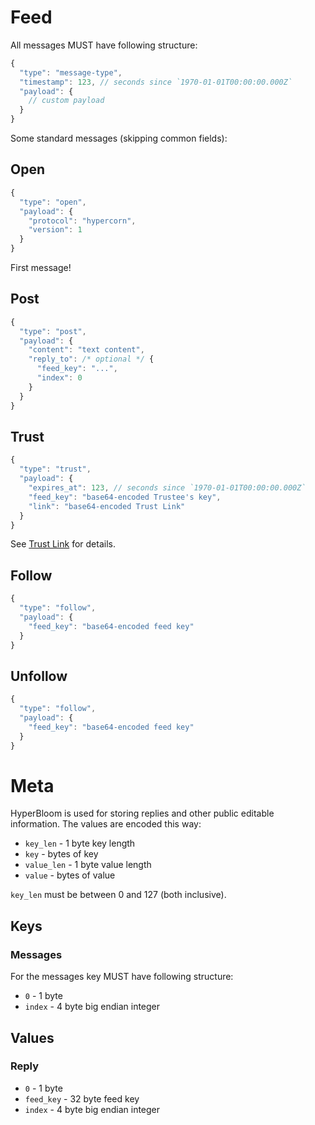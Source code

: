 # Feed

All messages MUST have following structure:

```js
{
  "type": "message-type",
  "timestamp": 123, // seconds since `1970-01-01T00:00:00.000Z`
  "payload": {
    // custom payload
  }
}
```

Some standard messages (skipping common fields):

## Open

```js
{
  "type": "open",
  "payload": {
    "protocol": "hypercorn",
    "version": 1
  }
}
```

First message!

## Post

```js
{
  "type": "post",
  "payload": {
    "content": "text content",
    "reply_to": /* optional */ {
      "feed_key": "...",
      "index": 0
    }
  }
}
```

## Trust

```js
{
  "type": "trust",
  "payload": {
    "expires_at": 123, // seconds since `1970-01-01T00:00:00.000Z`
    "feed_key": "base64-encoded Trustee's key",
    "link": "base64-encoded Trust Link"
  }
}
```

See [Trust Link][0] for details.

## Follow

```js
{
  "type": "follow",
  "payload": {
    "feed_key": "base64-encoded feed key"
  }
}
```

## Unfollow

```js
{
  "type": "follow",
  "payload": {
    "feed_key": "base64-encoded feed key"
  }
}
```

# Meta

HyperBloom is used for storing replies and other public editable information.
The values are encoded this way:

- `key_len` - 1 byte key length
- `key` - bytes of key
- `value_len` - 1 byte value length
- `value` - bytes of value

`key_len` must be between 0 and 127 (both inclusive).

## Keys

### Messages

For the messages key MUST have following structure:

- `0` - 1 byte
- `index` - 4 byte big endian integer

## Values

### Reply

- `0` - 1 byte
- `feed_key` - 32 byte feed key
- `index` - 4 byte big endian integer

[0]: https://github.com/hyperbloom/hyperbloom-protocol/blob/master/spec.md#signature-chain
